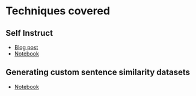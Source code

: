 # Techniques covered

## Self Instruct

- [Blog post](./self_instruct/README.md)
- [Notebook](techniques/self_instruct/SelfInstruct.ipynb)

## Generating custom sentence similarity datasets
- [Notebook](techniques/similarity-datasets/description_based_similarity.ipynb)
